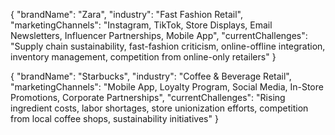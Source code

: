 {
"brandName": "Zara",
"industry": "Fast Fashion Retail",
"marketingChannels": "Instagram, TikTok, Store Displays, Email Newsletters, Influencer Partnerships, Mobile App",
"currentChallenges": "Supply chain sustainability, fast-fashion criticism, online-offline integration, inventory management, competition from online-only retailers"
}

{
"brandName": "Starbucks",
"industry": "Coffee & Beverage Retail",
"marketingChannels": "Mobile App, Loyalty Program, Social Media, In-Store Promotions, Corporate Partnerships",
"currentChallenges": "Rising ingredient costs, labor shortages, store unionization efforts, competition from local coffee shops, sustainability initiatives"
}
